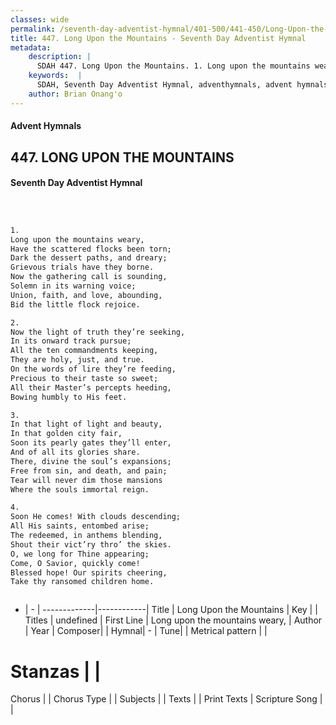 ```yaml
---
classes: wide
permalink: /seventh-day-adventist-hymnal/401-500/441-450/Long-Upon-the-Mountains/
title: 447. Long Upon the Mountains - Seventh Day Adventist Hymnal
metadata:
    description: |
      SDAH 447. Long Upon the Mountains. 1. Long upon the mountains weary, Have the scattered flocks been torn; Dark the dessert paths, and dreary; Grievous trials have they borne. Now the gathering call is sounding, Solemn in its warning voice; Union, faith, and love, abounding, Bid the little flock rejoice.
    keywords:  |
      SDAH, Seventh Day Adventist Hymnal, adventhymnals, advent hymnals, Long Upon the Mountains, Long upon the mountains weary, 
    author: Brian Onang'o
---
```


#### Advent Hymnals
## 447. LONG UPON THE MOUNTAINS
#### Seventh Day Adventist Hymnal

```txt



1.
Long upon the mountains weary,
Have the scattered flocks been torn;
Dark the dessert paths, and dreary;
Grievous trials have they borne.
Now the gathering call is sounding,
Solemn in its warning voice;
Union, faith, and love, abounding,
Bid the little flock rejoice.

2.
Now the light of truth they’re seeking,
In its onward track pursue;
All the ten commandments keeping,
They are holy, just, and true.
On the words of lire they’re feeding,
Precious to their taste so sweet;
All their Master’s percepts heeding,
Bowing humbly to His feet.

3.
In that light of light and beauty,
In that golden city fair,
Soon its pearly gates they’ll enter,
And of all its glories share.
There, divine the soul’s expansions;
Free from sin, and death, and pain;
Tear will never dim those mansions
Where the souls immortal reign.

4.
Soon He comes! With clouds descending;
All His saints, entombed arise;
The redeemed, in anthems blending,
Shout their vict’ry thro’ the skies.
O, we long for Thine appearing;
Come, O Savior, quickly come!
Blessed hope! Our spirits cheering,
Take thy ransomed children home.



```

- |   -  |
-------------|------------|
Title | Long Upon the Mountains |
Key |  |
Titles | undefined |
First Line | Long upon the mountains weary, |
Author | 
Year | 
Composer|  |
Hymnal|  - |
Tune|  |
Metrical pattern | |
# Stanzas |  |
Chorus |  |
Chorus Type |  |
Subjects |  |
Texts |  |
Print Texts | 
Scripture Song |  |
  
